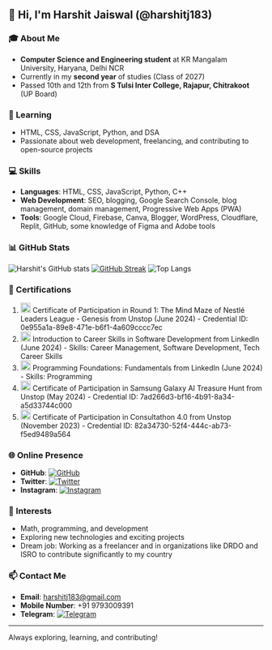 ## 👋 Hi, I'm Harshit Jaiswal (@harshitj183)

### 🎓 About Me
- **Computer Science and Engineering student** at KR Mangalam University, Haryana, Delhi NCR
- Currently in my **second year** of studies (Class of 2027)
- Passed 10th and 12th from **S Tulsi Inter College, Rajapur, Chitrakoot** (UP Board)

### 🌱 Learning
- HTML, CSS, JavaScript, Python, and DSA
- Passionate about web development, freelancing, and contributing to open-source projects

### 💻 Skills
- **Languages**: HTML, CSS, JavaScript, Python, C++
- **Web Development**: SEO, blogging, Google Search Console, blog management, domain management, Progressive Web Apps (PWA)
- **Tools**: Google Cloud, Firebase, Canva, Blogger, WordPress, Cloudflare, Replit, GitHub, some knowledge of Figma and Adobe tools

### 📊 GitHub Stats
![Harshit's GitHub stats](https://github-readme-stats.vercel.app/api?username=harshitj183&show_icons=true&theme=radical)
[![GitHub Streak](https://github-readme-streak-stats.herokuapp.com/?user=harshitj183&theme=radical)](https://git.io/streak-stats)
![Top Langs](https://github-readme-stats.vercel.app/api/top-langs/?username=harshitj183&layout=compact&theme=radical)

### 📜 Certifications
1. <img src="https://img.icons8.com/ios-filled/50/000000/certificate.png" width="20"/> Certificate of Participation in Round 1: The Mind Maze of Nestlé Leaders League - Genesis from Unstop (June 2024) - Credential ID: 0e955a1a-89e8-471e-b6f1-4a609cccc7ec
2. <img src="https://img.icons8.com/ios-filled/50/000000/certificate.png" width="20"/> Introduction to Career Skills in Software Development from LinkedIn (June 2024) - Skills: Career Management, Software Development, Tech Career Skills
3. <img src="https://img.icons8.com/ios-filled/50/000000/certificate.png" width="20"/> Programming Foundations: Fundamentals from LinkedIn (June 2024) - Skills: Programming
4. <img src="https://img.icons8.com/ios-filled/50/000000/certificate.png" width="20"/> Certificate of Participation in Samsung Galaxy AI Treasure Hunt from Unstop (May 2024) - Credential ID: 7ad266d3-bf16-4b91-8a34-a5d33744c000
5. <img src="https://img.icons8.com/ios-filled/50/000000/certificate.png" width="20"/> Certificate of Participation in Consultathon 4.0 from Unstop (November 2023) - Credential ID: 82a34730-52f4-444c-ab73-f5ed9489a564

### 🌐 Online Presence
- **GitHub**: [![GitHub](https://img.icons8.com/material-outlined/24/000000/github.png)](https://github.com/harshitj183)
- **Twitter**: [![Twitter](https://img.icons8.com/material-outlined/24/000000/twitter.png)](https://twitter.com/harshitj183)
- **Instagram**: [![Instagram](https://img.icons8.com/material-outlined/24/000000/instagram-new.png)](https://instagram.com/harshitj183)

### 🚀 Interests
- Math, programming, and development
- Exploring new technologies and exciting projects
- Dream job: Working as a freelancer and in organizations like DRDO and ISRO to contribute significantly to my country

### 📫 Contact Me
- **Email**: harshitj183@gmail.com
- **Mobile Number**: +91 9793009391
- **Telegram**: [![Telegram](https://img.icons8.com/material-outlined/24/000000/telegram-app.png)](https://t.me/harshitj183)

---

Always exploring, learning, and contributing!
